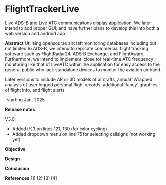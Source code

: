 # FlightTrackerLive
Live ADS-B and Live ATC communications display application.
We later intend to add proper GUI, and have further plans to develop this into both a web version and android app

**Abstract**
Utilising opensourse aircraft monitoring databases including but not limited to ADS-B, we intend to replicate commercial flight tracking software such as FlightRadar24, ADS-B Exchange, and FlightAware. 
Furthermore, we intend to implement (close to) real-time ATC frequency monitoring like that of LiveATC within the application for easy access to the general public who lack standalone devices to monitor the aviation air band.

Later versions to include AR or 3D models of aircrafts, annual 'Wrapped' analysis of user logged personal flight records, additional 'fancy' graphics of flight info, and flight alerts

-starting Jan. 2025

**Release notes**

V3.0:
- Added i%3 on lines 121, 130 (for color cycling)
- Added dropdown menu on line 75 for selecting callsigns (not working yet)
 
**Objective**
 
**Design**






**Conclusion**



**References**
[1]
[2]
[3] 
[4]  

